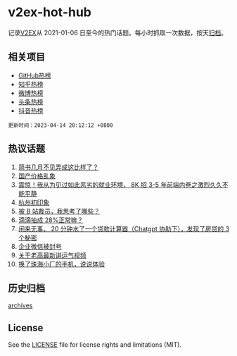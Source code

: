 # v2ex-hot-hub

 记录[V2EX](https://www.v2ex.com/)从 2021-01-06 日至今的热门话题。每小时抓取一次数据，按天[归档](archives)。
 
 ## 相关项目

- [GitHub热榜](https://github.com/lonnyzhang423/github-hot-hub)
- [知乎热榜](https://github.com/lonnyzhang423/zhihu-hot-hub)
- [微博热榜](https://github.com/lonnyzhang423/weibo-hot-hub)
- [头条热榜](https://github.com/lonnyzhang423/toutiao-hot-hub)
- [抖音热榜](https://github.com/lonnyzhang423/douyin-hot-hub)


 `更新时间：2023-04-14 20:12:12 +0800`

## 热议话题

1. [简书几月不见弄成这比样了？](https://www.v2ex.com/t/932360)
1. [国产价格乱象](https://www.v2ex.com/t/932390)
1. [震惊！我从为见过如此恶劣的就业环境， 8K 招 3-5 年前端内卷之激烈久久不能平静](https://www.v2ex.com/t/932520)
1. [杭州初印象](https://www.v2ex.com/t/932393)
1. [被 B 站裁员，我思考了哪些？](https://www.v2ex.com/t/932350)
1. [滴滴抽成 28%正常嘛？](https://www.v2ex.com/t/932377)
1. [闲来无事， 20 分钟水了一个贷款计算器（Chatgpt 协助下），发现了房贷的 3 个秘密](https://www.v2ex.com/t/932456)
1. [企业微信被封号](https://www.v2ex.com/t/932367)
1. [关于老高最新讲运气视频](https://www.v2ex.com/t/932438)
1. [换了珠海小厂的手机，说说体验](https://www.v2ex.com/t/932411)

## 历史归档

[archives](archives)

## License

See the [LICENSE](LICENSE) file for license rights and limitations (MIT).
